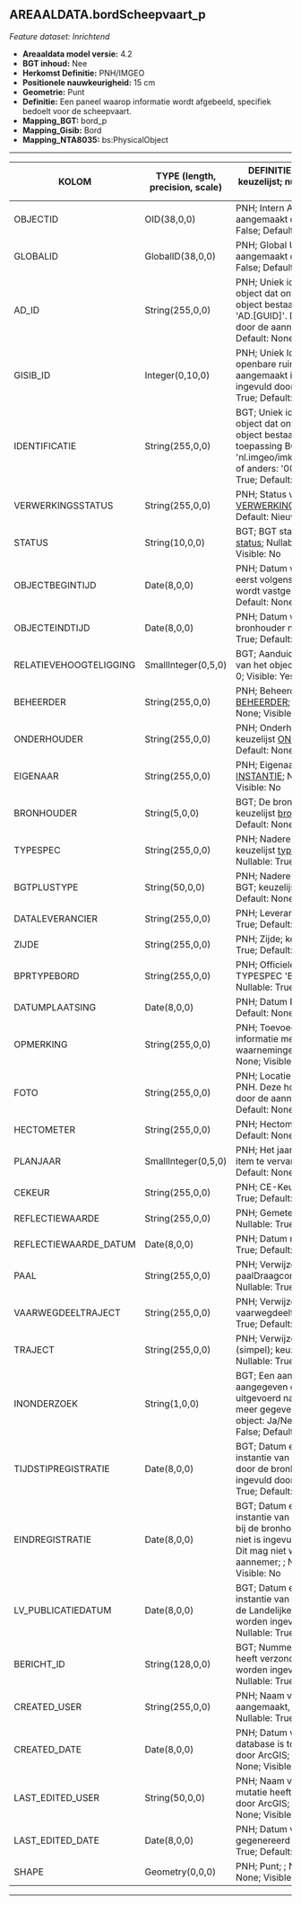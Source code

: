 ## AREAALDATA.bordScheepvaart_p

*Feature dataset: Inrichtend*


* __Areaaldata model versie:__ 4.2
* __BGT inhoud:__ Nee
* __Herkomst Definitie:__ PNH/IMGEO
* __Positionele nauwkeurigheid:__ 15 cm
* __Geometrie:__ Punt
* __Definitie:__ Een paneel waarop informatie wordt afgebeeld, specifiek bedoelt voor de scheepvaart.
* __Mapping_BGT:__ bord_p
* __Mapping_Gisib:__ Bord
* __Mapping_NTA8035:__ bs:PhysicalObject

***

|__KOLOM__                             |__TYPE (length, precision, scale)__          	          |__DEFINITIE__(oorsprong; beschrijving; keuzelijst; nullable; default; zichtbaar in Areaalviewer)|
|------                          	 |----          	     |-----    |
|OBJECTID                            |OID(38,0,0)            |PNH; Intern ArcGIS Identificatienummer, aangemaakt door ArcGIS; ; Nullable: False; Default: None; Visible: Yes|
|GLOBALID                            |GlobalID(38,0,0)       |PNH; Global Unique Identifier,  aangemaakt door ArcGIS; ; Nullable: False; Default: None; Visible: No|
|AD_ID                               |String(255,0,0)        |PNH; Uniek identificatienummer voor het object dat onveranderlijk is zolang het object bestaat in Areaaldata: in format 'AD.[GUID]'. Dit moet worden ingevuld door de aannemer; ; Nullable: False; Default: None; Visible: Yes|
|GISIB_ID                            |Integer(0,10,0)        |PNH; Uniek Identificatienummer beheer openbare ruimte (GISIB), wordt aangemaakt in GISIB en mag niet worden ingevuld door de aannemer; ; Nullable: True; Default: None; Visible: No|
|IDENTIFICATIE                       |String(255,0,0)        |BGT; Uniek identificatienummer voor het object dat onveranderlijk is zolang het object bestaat: bevat indien van toepassing BGT/IMKL ID in format 'nl.imgeo/imkl.bronhouderscode.LokaalID' of anders: '00000'.LokaalID; ; Nullable: True; Default: None; Visible: No|
|VERWERKINGSSTATUS                   |String(255,0,0)        |PNH; Status van de gegevens; keuzelijst [VERWERKINGSSTATUS](http://provincienh.github.io/Leveren_Geoinformatie/keuzelijsten/VERWERKINGSSTATUS.html); Nullable: False; Default: Nieuw; Visible: Yes|
|STATUS                              |String(10,0,0)         |BGT; BGT status van het object; keuzelijst [status](http://provincienh.github.io/Leveren_Geoinformatie/keuzelijsten/status.html); Nullable: False; Default: bestaand; Visible: No|
|OBJECTBEGINTIJD                     |Date(8,0,0)            |PNH; Datum waarop het object voor het eerst volgens het areaaldata datamodel wordt vastgelegd ; ; Nullable: True; Default: None; Visible: Yes|
|OBJECTEINDTIJD                      |Date(8,0,0)            |PNH; Datum waarop het object bij de bronhouder niet meer geldig is; ; Nullable: True; Default: None; Visible: Yes|
|RELATIEVEHOOGTELIGGING              |SmallInteger(0,5,0)    |BGT; Aanduiding voor de relatieve hoogte van het object; ; Nullable: False; Default: 0; Visible: Yes|
|BEHEERDER                           |String(255,0,0)        |PNH; Beheerder van het object; keuzelijst [BEHEERDER](http://provincienh.github.io/Leveren_Geoinformatie/keuzelijsten/BEHEERDER.html); Nullable: True; Default: None; Visible: Yes|
|ONDERHOUDER                         |String(255,0,0)        |PNH; Onderhouder van het object; keuzelijst [ONDERHOUDER](http://provincienh.github.io/Leveren_Geoinformatie/keuzelijsten/ONDERHOUDER.html); Nullable: True; Default: None; Visible: No|
|EIGENAAR                            |String(255,0,0)        |PNH; Eigenaar van het object; keuzelijst [INSTANTIE](http://provincienh.github.io/Leveren_Geoinformatie/keuzelijsten/INSTANTIE.html); Nullable: True; Default: None; Visible: No|
|BRONHOUDER                          |String(5,0,0)          |BGT; De bronhoudercode van het object; keuzelijst [bronhouder](http://provincienh.github.io/Leveren_Geoinformatie/keuzelijsten/bronhouder.html); Nullable: False; Default: None; Visible: No|
|TYPESPEC                            |String(255,0,0)        |PNH; Nadere typering van het object; keuzelijst [typeSpecBRDScheepvaart](http://provincienh.github.io/Leveren_Geoinformatie/keuzelijsten/typeSpecBRDScheepvaart.html); Nullable: True; Default: None; Visible: Yes|
|BGTPLUSTYPE                         |String(50,0,0)         |PNH; Nadere type omschrijving in de BGT; keuzelijst [typeBRD](http://provincienh.github.io/Leveren_Geoinformatie/keuzelijsten/typeBRD.html); Nullable: False; Default: None; Visible: No|
|DATALEVERANCIER                     |String(255,0,0)        |PNH; Leverancier van de data; ; Nullable: True; Default: None; Visible: No|
|ZIJDE                               |String(255,0,0)        |PNH; Zijde; keuzelijst [ZIJDE](http://provincienh.github.io/Leveren_Geoinformatie/keuzelijsten/ZIJDE.html); Nullable: True; Default: None; Visible: No|
|BPRTYPEBORD                         |String(255,0,0)        |PNH; Officiele code van het bord als bij TYPESPEC 'BPR bord' is ingevuld; ; Nullable: True; Default: None; Visible: Yes|
|DATUMPLAATSING                      |Date(8,0,0)            |PNH; Datum Plaatsing; ; Nullable: True; Default: None; Visible: No|
|OPMERKING                           |String(255,0,0)        |PNH; Toevoeging van subjectieve informatie met betrekking tot opmerkelijke waarnemingen; ; Nullable: True; Default: None; Visible: No|
|FOTO                                |String(255,0,0)        |PNH; Locatie van de foto op de S schijf bij PNH. Deze hoeft niet gevuld te worden door de aannemer; ; Nullable: True; Default: None; Visible: No|
|HECTOMETER                          |String(255,0,0)        |PNH; Hectometrering; ; Nullable: True; Default: None; Visible: Yes|
|PLANJAAR                            |SmallInteger(0,5,0)    |PNH; Het jaar dat nu gepland staat om item te vervangen; ; Nullable: True; Default: None; Visible: No|
|CEKEUR                              |String(255,0,0)        |PNH; CE-Keurmerk aanwezig; ; Nullable: True; Default: None; Visible: No|
|REFLECTIEWAARDE                     |String(255,0,0)        |PNH; Gemeten Reflectiewaarde; ; Nullable: True; Default: None; Visible: No|
|REFLECTIEWAARDE_DATUM               |Date(8,0,0)            |PNH; Datum reflectiemeting; ; Nullable: True; Default: None; Visible: No|
|PAAL                                |String(255,0,0)        |PNH; Verwijzende sleutel naar paalDraagconstructie_p (simpel); ; Nullable: True; Default: None; Visible: No|
|VAARWEGDEELTRAJECT                  |String(255,0,0)        |PNH; Verwijzende sleutel naar vaarwegdeeltraject_v (simpel); ; Nullable: True; Default: None; Visible: No|
|TRAJECT                             |String(255,0,0)        |PNH; Verwijzende sleutel naar traject_v (simpel); keuzelijst [TRAJECT_NAAM](http://provincienh.github.io/Leveren_Geoinformatie/keuzelijsten/TRAJECT_NAAM.html); Nullable: True; Default: None; Visible: Yes|
|INONDERZOEK                         |String(1,0,0)          |BGT; Een aanduiding waarmee wordt aangegeven dat een onderzoek wordt uitgevoerd naar de juistheid van een of meer gegevens van het betreffende object: Ja/Nee; keuzelijst [jaNee](http://provincienh.github.io/Leveren_Geoinformatie/keuzelijsten/jaNee.html); Nullable: False; Default: N; Visible: No|
|TIJDSTIPREGISTRATIE                 |Date(8,0,0)            |BGT; Datum en tijdstip waarop deze instantie van het object is opgenomen door de bronhouder. Dit mag niet worden ingevuld door de aannemer; ; Nullable: True; Default: None; Visible: No|
|EINDREGISTRATIE                     |Date(8,0,0)            |BGT; Datum en tijdstip waarop deze instantie van het object niet meer geldig is bij de bronhouder. Wanneer deze waarde niet is ingevuld is de instantie nog geldig. Dit mag niet worden ingevuld door de aannemer; ; Nullable: True; Default: None; Visible: No|
|LV_PUBLICATIEDATUM                  |Date(8,0,0)            |BGT; Datum en tijdstip waarop deze instantie van het object is opgenomen in de Landelijke Voorziening. Dit mag niet worden ingevuld door de aannemer; ; Nullable: True; Default: None; Visible: No|
|BERICHT_ID                          |String(128,0,0)        |BGT; Nummer van het bericht dat PNH heeft verzonden naar LV. Dit mag niet worden ingevuld door de aannemer; ; Nullable: True; Default: None; Visible: No|
|CREATED_USER                        |String(255,0,0)        |PNH; Naam van gebruiker die de rij heeft aangemaakt, gegenereerd door ArcGIS; ; Nullable: True; Default: None; Visible: No|
|CREATED_DATE                        |Date(8,0,0)            |PNH; Datum waarop de rij aan de database is toegevoegd, gegenereerd door ArcGIS; ; Nullable: True; Default: None; Visible: No|
|LAST_EDITED_USER                    |String(50,0,0)         |PNH; Naam van gebruiker die de laatste mutatie heeft doorgevoerd, gegenereerd door ArcGIS; ; Nullable: True; Default: None; Visible: No|
|LAST_EDITED_DATE                    |Date(8,0,0)            |PNH; Datum van de laatste mutatie, gegenereerd door ArcGIS; ; Nullable: True; Default: None; Visible: No|
|SHAPE                               |Geometry(0,0,0)        |PNH; Punt; ; Nullable: False; Default: None; Visible: Yes|




***
